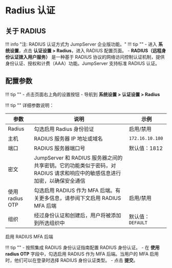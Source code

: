 # Radius 认证

## 关于 RADIUS
!!! info "注: RADIUS 认证方式为 JumpServer 企业版功能。"
!!! tip ""
    - 进入 **系统设置**，点击 **认证设置 > Radius**，进入 RADIUS 配置页面。
    - **RADIUS（远程身份认证拨入用户服务）** 是一种基于 RADIUS 协议的网络访问控制认证机制，提供身份认证、授权和计费（AAA）功能。JumpServer 支持标准 RADIUS 认证。

## 配置参数

!!! tip ""
    - 点击页面右上角的设置按钮
    - 导航到 **系统设置 > 认证设置 > Radius**

!!! tip ""
    详细参数说明：

| 参数 | 说明 | 示例 |
|------|------|------|
| Radius | 勾选启用 Radius 身份验证 | 启用/禁用 |
| 主机 | RADIUS 服务器 IP 地址或域名 | `172.16.10.180` |
| 端口 | RADIUS 服务器端口号 | 默认值：1812  |
| 密文 | JumpServer 和 RADIUS 服务器之间的共享密钥。它的功能类似于密码，对 RADIUS 请求和响应中的敏感信息进行加密，以确保安全通信 |  |
| 使用 radius OTP | 勾选启用 RADIUS 作为 MFA 后端。有关更多信息，请参阅下文启用 RADIUS MFA 后端 | 启用/禁用 |
| 组织 | 经过身份认证和创建后，用户将被添加到所选组织中 | 默认值：`DEFAULT` |

启用 RADIUS MFA 后端

!!! tip ""
    - 按照集成 RADIUS 身份认证指南配置 RADIUS 身份认证。
    - 在 **使用 radius OTP** 字段中，勾选启用 RADIUS 作为 MFA 后端。当用户的 MFA 启用时，他们可以在登录时选择 RADIUS 身份认证类型。
    - 点击 **提交**。